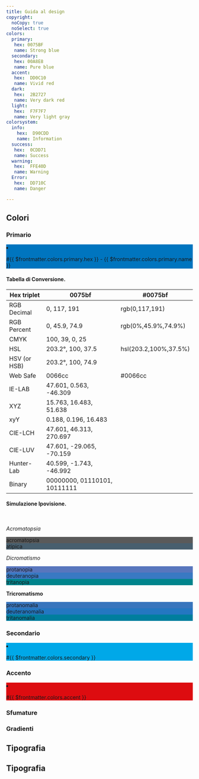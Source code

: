 ```yaml
---
title: Guida al design
copyright:
  noCopy: true
  noSelect: true
colors:
  primary:
   hex: 0075BF
   name: Strong blue
  secondary:
   hex: 00A8E8
   name: Pure blue
  accent:
   hex:  DD0C10
   name: Vivid red
  dark:
   hex:  2B2727
   name: Very dark red
  light:
   hex:  F7F7F7
   name: Very light gray
colorsystem:
  info:
    hex:  D90CDD
    name: Information
  success:
   hex:  0CDD71
   name: Success
  warning:
   hex:  FFE40D
   name: Warning
  Error:
   hex:  DD710C
   name: Danger

---
```


## Colori

<ColorsMain/>

### Primario

<li class="d-inline-block colorbox primary col-12 p-2 my-4">
<p class="f6 text-mono text-center">#{{ $frontmatter.colors.primary.hex }} - {{ $frontmatter.colors.primary.name }}</p>
</li>


#### Tabella di Conversione.

| Hex triplet  | 0075bf            | #0075bf               |
|--------------|-------------------|-----------------------|
| RGB Decimal  | 0, 117, 191       | rgb(0,117,191)        |
| RGB Percent  | 0, 45.9, 74.9     | rgb(0%,45.9%,74.9%)   |
| CMYK         | 100, 39, 0, 25    |                       |
| HSL          | 203.2°, 100, 37.5 | hsl(203.2,100%,37.5%) |
| HSV (or HSB) | 203.2°, 100, 74.9 |                       |
| Web Safe     | 0066cc            | #0066cc               |
| IE-LAB     | 47.601, 0.563, -46.309       |
| XYZ        | 15.763, 16.483, 51.638       |
| xyY        | 0.188, 0.196, 16.483         |
| CIE-LCH    | 47.601, 46.313, 270.697      |
| CIE-LUV    | 47.601, -29.065, -70.159     |
| Hunter-Lab | 40.599, -1.743, -46.992      |
| Binary     | 00000000, 01110101, 10111111 |



#### Simulazione Ipovisione.
<br/>

*Acromatopsia*

<div class="container-lg clearfix mb-4">
  <div class="col-4 float-left border p-4" style="background-color: #5a5a5a;">
    <span class="f6 text-white tooltipped tooltipped-n" aria-label="0.005% odella popolazione mondiale">acromatopsia</span>
  </div>
  <div class="col-4 float-left border p-4" style="background-color: #485f6e;">
    <span class="f6 text-white tooltipped tooltipped-n" aria-label="0.001% della popolazione mondiale">atipica</span>
  </div>
</div>


*Dicromatismo*
<div class="container-lg clearfix mb-4">
  <div class="col-4 float-left border p-4" style="background-color: #5876bd;">
    <span class="f6 text-white tooltipped tooltipped-n" aria-label="cecità per il primo colore fondamentale, ossia il rosso">protanopia</span>
  </div>
  <div class="col-4 float-left border p-4" style="background-color: #3979c3;">
    <span class="f6 text-white tooltipped tooltipped-n" aria-label="cecità per il secondo colore fondamentale, ossia il verde">deuteranopia</span>
  </div>
<div class="col-4 float-left border p-4" style="background-color: #00848c;">
    <span class="f6 text-white tooltipped tooltipped-n" aria-label="cecità per ilterzo colore fondamentale, ossia il blu-giallo">tritanopia</span>
  </div>
</div>

**Tricromatismo**

<div class="container-lg clearfix mb-4">
  <div class="col-4 float-left border p-4" style="background-color: #3875bd;">
    <span class="f6 text-white tooltipped tooltipped-n" aria-label="qualora sia deficitaria la sensibilità per il rosso">protanomalia</span>
  </div>
  <div class="col-4 float-left border p-4" style="background-color: #2477c1;">
    <span class="f6 text-white tooltipped tooltipped-n" aria-label="qualora sia deficitaria la sensibilità per il verde">deuteranomalia</span>
  </div>
<div class="col-4 float-left border p-4" style="background-color: #007e9e;">
    <span class="f6 text-white tooltipped tooltipped-n" aria-label="qualora sia deficitaria la sensibilità per il blu-giallo">tritanomalia</span>
  </div>
</div>

### Secondario

<li class="d-inline-block colorbox secondary col-12 p-2 my-4">
<p class="f6 text-mono text-center">#{{ $frontmatter.colors.secondary }}</p>
</li>

### Accento

<li class="d-inline-block colorbox accent col-12 p-2 my-4">
<p class="f6 text-mono text-center">#{{ $frontmatter.colors.accent }}</p>
</li>

### Sfumature

### Gradienti

## Tipografia

## Tipografia

<style>

.primary {
background-color: #0075BF;
}

.secondary {
 background-color: #00A8E8;
}

.accent {
 background-color: #DD0C10;
}

.dark {
 background-color: #2B2727;
}

.light {
 background-color: #F7F7F7;
}

.info {
background-color: #D90CDD;
}

.success {
background-color: #0CDD71;
}

.warning {
background-color: #FFE40D;
}

.error {
background-color: #DD710C;
}

.colorblind {
width: 240px;
height: 48px;
}


</Style>

